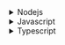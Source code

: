 <details>
<summary>Nodejs</summary>

1. [Node.js v19.2.0 documentation: corepack](https://nodejs.org/api/corepack.html#corepack)
1. [Github: elsewhencode/project-guidelines](https://github.com/elsewhencode/project-guidelines)
1. [비동기 작업을 순차대로 실행시키기](https://velog.io/@suld2495/%EB%B9%84%EB%8F%99%EA%B8%B0-%EC%9E%91%EC%97%85%EC%9D%84-%EC%88%9C%EC%B0%A8%EB%8C%80%EB%A1%9C-%EC%8B%A4%ED%96%89%EC%8B%9C%ED%82%A4%EA%B8%B0)
1. [Node js Architecture in less than 5 minutes!](https://medium.com/softifybd/node-js-architecture-in-less-than-5-minutes-3f0fc9411317)

</details>

<details>
<summary>Javascript</summary>

1. [How to hide object properties from console logs and iteration #shorts](https://youtube.com/shorts/51S1hevmQd0?feature=share)
1. [The BEST way to visualize JSON👩‍💻 #programming #technology #software #code #data #tech](https://youtube.com/shorts/l0BCG22XozI?feature=share)
1. [Javascript is overly complex - youtube shorts](https://youtube.com/shorts/XUvJ7ZaKWqY?feature=share)
1. [How to use regex to check if a javascript string contains a pattern #shorts](https://youtube.com/shorts/cYvBdQFc8F4?feature=share)
1. [A better way to doing if statement in Javascript](https://youtube.com/shorts/pfl7OJoibZw?feature=share)
1. [This is why closure is important in Javascript](https://youtube.com/shorts/LC5O4rbjd-4?feature=share)
1. [How to save data to JSON file](https://youtu.be/T7s3st6xfpA)
1. [Checkbox transition using HTML and CSS #shorts](https://youtube.com/shorts/TzTbQBhn4Mc?feature=share)
1. [Star Pattern 1 | Printing Patterns in Javascript | #programming](https://youtu.be/Phderdi6VqU)
1. [JSconfig - A Single Trick to Speed Up your JavaScript Development](https://youtu.be/fViMRQLWcCo)
1. [How to Access ES Module Metadata using import.meta](https://dmitripavlutin.com/javascript-import-meta/)
1. [[10분 테코톡] 빅터의 Generator와 Async/Await](https://youtu.be/ZrdHtL1gcEI)
1. [NPM workspaces](https://docs.npmjs.com/cli/v7/using-npm/workspaces)
1. [The NodeJS 18 Fetch API](https://dev.to/andrewbaisden/the-nodejs-18-fetch-api-72m)
1. [Keep Your Bundle Size Under Control](https://citw.medium.com/keep-your-bundle-size-under-control-with-import-cost-vscode-extension-5d476b3c5a76)
1. [How To Easily Format Dates In JavaScript](https://youtube.com/shorts/jZUHZDXmQ_A?feature=share)
1. [How to write async await without try-catch blocks in Javascript](https://blog.grossman.io/how-to-write-async-await-without-try-catch-blocks-in-javascript/)
1. [자바스크립트에서 가장 이상한 Date 문법](https://youtu.be/CSWc0HYjxEs)
1. [One Trick to Master JavaScript! #shorts](https://youtube.com/shorts/kkEC2oYWlew?feature=share)
1. [Easily serialize Maps, Sets, or any other type to/from JSON in JavaScript](https://youtube.com/shorts/7GD1-yb-UXs?feature=share)
1. [Use any type of object as a key in a Map and WeakMap - and why it's useful](https://youtube.com/shorts/6Ue4wLlXSV0?feature=share)
1. [Use Sets over Arrays in JavaScript for better performing unique lists](https://youtube.com/shorts/VxBqtqIyXY4?feature=share)
1. [Iterating over Objects vs Maps in JavaScript](https://youtube.com/shorts/s3HM_ws3uOk?feature=share)
1. [Every JavaScript Developer Should Know This Logical Operator! #shorts](https://youtube.com/shorts/Dh0jL8JCtuI?feature=share)

</details>

<details>
<summary>Typescript</summary>

1. [TypeScript Core Concepts - Using generics in TypeScript](https://youtu.be/nmCKKIxebJc)
2. [TypeScript - Generics #6](https://youtu.be/Nm0XoDgkIFc)
3. [TypeScript Utility Types: Omit and Pick](https://youtube.com/shorts/0FoXZsBfJD0?feature=share)
4. [The one problem only GENERICS can solve](https://youtube.com/shorts/IvDS2DZbWW0?feature=share)
5. [🔥 TypeScript's `never` type explained](https://youtu.be/d2sANVj4f2Y)
6. []()
7. []()
8. []()
9. []()
10. []()
11. []()

</details>
